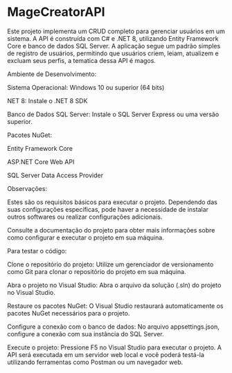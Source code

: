 # MageCreatorAPI
 Este projeto implementa um CRUD completo para gerenciar usuários em um sistema. A API é construída com C# e .NET 8, utilizando Entity Framework Core e banco de dados SQL Server. A aplicação segue um padrão simples de registro de usuários, permitindo que usuários criem, leiam, atualizem e excluam seus perfis, a tematica dessa API é magos.
 
Ambiente de Desenvolvimento:

 Sistema Operacional: Windows 10 ou superior (64 bits)
 
 NET 8: Instale o .NET 8 SDK
 
 Banco de Dados SQL Server: Instale o SQL Server Express ou uma versão superior. 
 
Pacotes NuGet:

Entity Framework Core

ASP.NET Core Web API

SQL Server Data Access Provider

Observações:

Estes são os requisitos básicos para executar o projeto. Dependendo das suas configurações específicas, pode haver a necessidade de instalar outros softwares ou realizar configurações adicionais.

Consulte a documentação do projeto para obter mais informações sobre como configurar e executar o projeto em sua máquina.

Para testar o código:

Clone o repositório do projeto: Utilize um gerenciador de versionamento como Git para clonar o repositório do projeto em sua máquina.

Abra o projeto no Visual Studio: Abra o arquivo da solução (.sln) do projeto no Visual Studio.

Restaure os pacotes NuGet: O Visual Studio restaurará automaticamente os pacotes NuGet necessários para o projeto.

Configure a conexão com o banco de dados: No arquivo appsettings.json, configure a conexão com sua instância do SQL Server.

Execute o projeto: Pressione F5 no Visual Studio para executar o projeto. A API será executada em um servidor web local e você poderá testá-la utilizando ferramentas como Postman ou um navegador web.

